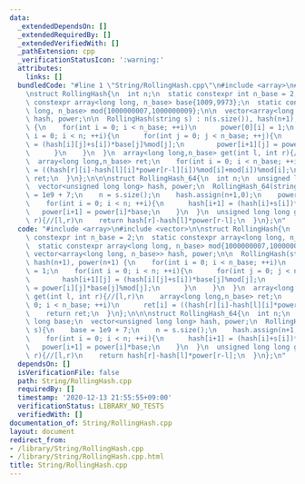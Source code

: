 ```yaml
---
data:
  _extendedDependsOn: []
  _extendedRequiredBy: []
  _extendedVerifiedWith: []
  _pathExtension: cpp
  _verificationStatusIcon: ':warning:'
  attributes:
    links: []
  bundledCode: "#line 1 \"String/RollingHash.cpp\"\n#include <array>\n#include <vector>\n\
    \nstruct RollingHash{\n  int n;\n  static constexpr int n_base = 2;\n  static\
    \ constexpr array<long long, n_base> base{1009,9973};\n  static constexpr array<long\
    \ long, n_base> mod{1000000007,1000000009};\n\n  vector<array<long long, n_base>>\
    \ hash, power;\n\n  RollingHash(string s) : n(s.size()), hash(n+1), power(n+1)\
    \ {\n    for(int i = 0; i < n_base; ++i)\n      power[0][i] = 1;\n    for(int\
    \ i = 0; i < n; ++i){\n      for(int j = 0; j < n_base; ++j){\n        hash[i+1][j]\
    \ = (hash[i][j]+s[i])*base[j]%mod[j];\n        power[i+1][j] = power[i][j]*base[j]%mod[j];\n\
    \      }\n    }\n  }\n  array<long long,n_base> get(int l, int r){//[l,r)\n  \
    \  array<long long,n_base> ret;\n    for(int i = 0; i < n_base; ++i)\n      ret[i]\
    \ = ((hash[r][i]-hash[l][i]*power[r-l][i])%mod[i]+mod[i])%mod[i];\n    return\
    \ ret;\n  }\n};\n\n\nstruct RollingHash_64{\n  int n;\n  unsigned long long base;\n\
    \  vector<unsigned long long> hash, power;\n  RollingHash_64(string s){\n    base\
    \ = 1e9 + 7;\n    n = s.size();\n    hash.assign(n+1,0);\n    power.assign(n+1,1);\n\
    \    for(int i = 0; i < n; ++i){\n      hash[i+1] = (hash[i]+s[i])*base;\n   \
    \   power[i+1] = power[i]*base;\n    }\n  }\n  unsigned long long get(int l, int\
    \ r){//[l,r)\n    return hash[r]-hash[l]*power[r-l];\n  }\n};\n"
  code: "#include <array>\n#include <vector>\n\nstruct RollingHash{\n  int n;\n  static\
    \ constexpr int n_base = 2;\n  static constexpr array<long long, n_base> base{1009,9973};\n\
    \  static constexpr array<long long, n_base> mod{1000000007,1000000009};\n\n \
    \ vector<array<long long, n_base>> hash, power;\n\n  RollingHash(string s) : n(s.size()),\
    \ hash(n+1), power(n+1) {\n    for(int i = 0; i < n_base; ++i)\n      power[0][i]\
    \ = 1;\n    for(int i = 0; i < n; ++i){\n      for(int j = 0; j < n_base; ++j){\n\
    \        hash[i+1][j] = (hash[i][j]+s[i])*base[j]%mod[j];\n        power[i+1][j]\
    \ = power[i][j]*base[j]%mod[j];\n      }\n    }\n  }\n  array<long long,n_base>\
    \ get(int l, int r){//[l,r)\n    array<long long,n_base> ret;\n    for(int i =\
    \ 0; i < n_base; ++i)\n      ret[i] = ((hash[r][i]-hash[l][i]*power[r-l][i])%mod[i]+mod[i])%mod[i];\n\
    \    return ret;\n  }\n};\n\n\nstruct RollingHash_64{\n  int n;\n  unsigned long\
    \ long base;\n  vector<unsigned long long> hash, power;\n  RollingHash_64(string\
    \ s){\n    base = 1e9 + 7;\n    n = s.size();\n    hash.assign(n+1,0);\n    power.assign(n+1,1);\n\
    \    for(int i = 0; i < n; ++i){\n      hash[i+1] = (hash[i]+s[i])*base;\n   \
    \   power[i+1] = power[i]*base;\n    }\n  }\n  unsigned long long get(int l, int\
    \ r){//[l,r)\n    return hash[r]-hash[l]*power[r-l];\n  }\n};\n"
  dependsOn: []
  isVerificationFile: false
  path: String/RollingHash.cpp
  requiredBy: []
  timestamp: '2020-12-13 21:55:55+09:00'
  verificationStatus: LIBRARY_NO_TESTS
  verifiedWith: []
documentation_of: String/RollingHash.cpp
layout: document
redirect_from:
- /library/String/RollingHash.cpp
- /library/String/RollingHash.cpp.html
title: String/RollingHash.cpp
---
```

